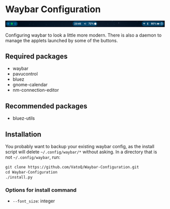 # Waybar Configuration

![example screenshot](./screenshots/example.png)

Configuring waybar to look a little more modern. There is also a
daemon to manage the applets launched by some of the buttons.

## Required packages

- waybar
- pavucontrol
- bluez
- gnome-calendar
- nm-connection-editor

## Recommended packages

- bluez-utils

## Installation

You probably want to backup your existing waybar config, as
the install script will delete `~/.config/waybar/*` without asking.
In a directory that is not `~/.config/waybar`, run:

```
git clone https://github.com/VatoQ/Waybar-Configuration.git
cd Waybar-Configuration
./install.py
```

### Options for install command

- `--font_size`: integer
